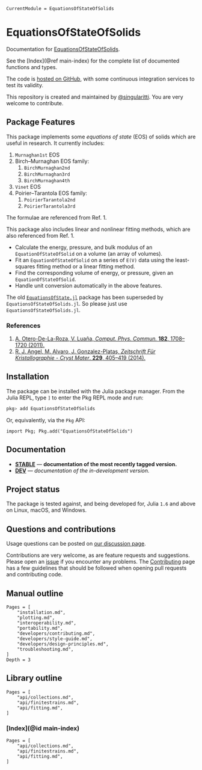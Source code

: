 ```@meta
CurrentModule = EquationsOfStateOfSolids
```

# EquationsOfStateOfSolids

Documentation for [EquationsOfStateOfSolids](https://github.com/MineralsCloud/EquationsOfStateOfSolids.jl).

See the [Index](@ref main-index) for the complete list of documented functions
and types.

The code is [hosted on GitHub](https://github.com/MineralsCloud/EquationsOfStateOfSolids.jl),
with some continuous integration services to test its validity.

This repository is created and maintained by [@singularitti](https://github.com/singularitti).
You are very welcome to contribute.

## Package Features

This package implements some _equations of state_ (EOS) of solids which are
useful in research. It currently includes:

1. `Murnaghan1st` EOS
2. Birch–Murnaghan EOS family:
   1. `BirchMurnaghan2nd`
   2. `BirchMurnaghan3rd`
   3. `BirchMurnaghan4th`
3. `Vinet` EOS
4. Poirier–Tarantola EOS family:
   1. `PoirierTarantola2nd`
   2. `PoirierTarantola3rd`

The formulae are referenced from Ref. 1.

This package also includes linear and nonlinear fitting methods,
which are also referenced from Ref. 1.

- Calculate the energy, pressure, and bulk modulus of an `EquationOfStateOfSolid` on a
  volume (an array of volumes).
- Fit an `EquationOfStateOfSolid` on a series of ``E(V)`` data using the least-squares fitting
  method or a linear fitting method.
- Find the corresponding volume of energy, or pressure, given an `EquationOfStateOfSolid`.
- Handle unit conversion automatically in the above features.

The old [`EquationsOfState.jl`](https://github.com/MineralsCloud/EquationsOfState.jl)
package has been superseded by `EquationsOfStateOfSolids.jl`.
So please just use `EquationsOfStateOfSolids.jl`.

### References

1. [A. Otero-De-La-Roza, V. Luaña, _Comput. Phys. Commun._ **182**, 1708–1720 (2011).](https://www.sciencedirect.com/science/article/pii/S0010465511001470)
2. [R. J. Angel, M. Alvaro, J. Gonzalez-Platas, _Zeitschrift Für Kristallographie - Cryst Mater_. **229**, 405–419 (2014).](https://www.degruyter.com/document/doi/10.1515/zkri-2013-1711/html)

## Installation

The package can be installed with the Julia package manager.
From the Julia REPL, type `]` to enter the Pkg REPL mode and run:

```julia
pkg> add EquationsOfStateOfSolids
```

Or, equivalently, via the `Pkg` API:

```@repl
import Pkg; Pkg.add("EquationsOfStateOfSolids")
```

## Documentation

- [**STABLE**](https://MineralsCloud.github.io/EquationsOfStateOfSolids.jl/stable) — **documentation of the most recently tagged version.**
- [**DEV**](https://MineralsCloud.github.io/EquationsOfStateOfSolids.jl/dev) — _documentation of the in-development version._

## Project status

The package is tested against, and being developed for, Julia `1.6` and above on Linux,
macOS, and Windows.

## Questions and contributions

Usage questions can be posted on
[our discussion page](https://github.com/MineralsCloud/EquationsOfStateOfSolids.jl/discussions).

Contributions are very welcome, as are feature requests and suggestions. Please open an
[issue](https://github.com/MineralsCloud/EquationsOfStateOfSolids.jl/issues)
if you encounter any problems. The [Contributing](@ref) page has
a few guidelines that should be followed when opening pull requests and contributing code.

## Manual outline

```@contents
Pages = [
    "installation.md",
    "plotting.md",
    "interoperability.md",
    "portability.md",
    "developers/contributing.md",
    "developers/style-guide.md",
    "developers/design-principles.md",
    "troubleshooting.md",
]
Depth = 3
```

## Library outline

```@contents
Pages = [
    "api/collections.md",
    "api/finitestrains.md",
    "api/fitting.md",
]
```

### [Index](@id main-index)

```@index
Pages = [
    "api/collections.md",
    "api/finitestrains.md",
    "api/fitting.md",
]
```
